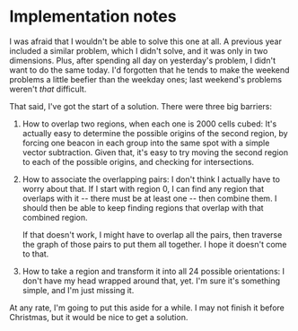 Implementation notes
====================

I was afraid that I wouldn't be able to solve this one at all. A previous year included a similar problem, which I 
didn't solve, and it was only in two dimensions. Plus, after spending all day on yesterday's problem, I didn't want
to do the same today. I'd forgotten that he tends to make the weekend problems a little beefier than the weekday
ones; last weekend's problems weren't _that_ difficult.

That said, I've got the start of a solution. There were three big barriers:

1) How to overlap two regions, when each one is 2000 cells cubed: It's actually easy to determine the possible origins
   of the second region, by forcing one beacon in each group into the same spot with a simple vector subtraction.
   Given that, it's easy to try moving the second region to each of the possible origins, and checking for intersections.
2) How to associate the overlapping pairs: I don't think I actually have to worry about that. If I start with region 0,
   I can find any region that overlaps with it -- there must be at least one -- then combine them. I should then be
   able to keep finding regions that overlap with that combined region.

   If that doesn't work, I might have to overlap all the pairs, then traverse the graph of those pairs to put them
   all together. I hope it doesn't come to that.
3) How to take a region and transform it into all 24 possible orientations: I don't have my head wrapped around that,
   yet. I'm sure it's something simple, and I'm just missing it.

At any rate, I'm going to put this aside for a while. I may not finish it before Christmas, but it would be nice to 
get a solution.